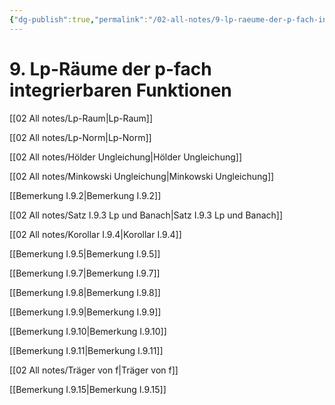 ```yaml
---
{"dg-publish":true,"permalink":"/02-all-notes/9-lp-raeume-der-p-fach-integrierbaren-funktionen/","dgHomeLink":true,"dgPassFrontmatter":false}
---
```


# 9. Lp-Räume der p-fach integrierbaren Funktionen
[[02 All notes/Lp-Raum|Lp-Raum]]

[[02 All notes/Lp-Norm|Lp-Norm]]

[[02 All notes/Hölder Ungleichung|Hölder Ungleichung]]

[[02 All notes/Minkowski Ungleichung|Minkowski Ungleichung]]

[[Bemerkung I.9.2|Bemerkung I.9.2]]

[[02 All notes/Satz I.9.3 Lp und Banach|Satz I.9.3 Lp und Banach]]

[[02 All notes/Korollar I.9.4|Korollar I.9.4]]

[[Bemerkung I.9.5|Bemerkung I.9.5]]

[[Bemerkung I.9.7|Bemerkung I.9.7]]

[[Bemerkung I.9.8|Bemerkung I.9.8]]

[[Bemerkung I.9.9|Bemerkung I.9.9]]

[[Bemerkung I.9.10|Bemerkung I.9.10]]

[[Bemerkung I.9.11|Bemerkung I.9.11]]

[[02 All notes/Träger von f|Träger von f]]

[[Bemerkung I.9.15|Bemerkung I.9.15]]



